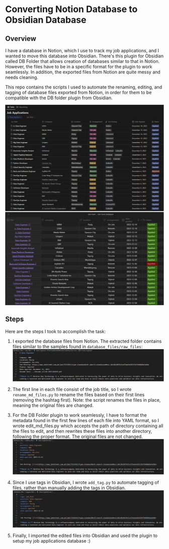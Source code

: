 # Converting Notion Database to Obsidian Database

## Overview
I have a database in Notion, which I use to track my job applications, and I wanted to move this database into Obsidian. There's this plugin for Obsidian called DB Folder that allows creation of databases similar to that in Notion. However, the files have to be in a specific format for the plugin to work seamlessly. In addition, the exported files from Notion are quite messy and needs cleaning. 

This repo contains the scripts I used to automate the renaming, editing, and tagging of database files exported from Notion, in order for them to be compatible with the DB folder plugin from Obsidian.

![notion](images/notion_job_hunt_database.png)
![obsidian](images/obsidian_job_hunt_database.png)

## Steps
Here are the steps I took to accomplish the task:

1. I exported the database files from Notion. The extracted folder contains files similar to the samples found in `database_files/raw_files`:
![Alt text](images/image.png)

2. The first line in each file consist of the job title, so I wrote `rename_md_files.py` to rename the files based on their first lines (removing the hashtag first). Note: the script renames the files in place, meaning the original files are changed.

3. For the DB Folder plugin to work seamlessly, I have to format the metadata found in the first few lines of each file into YAML format, so I wrote edit_md_files.py which accepts the path of directory containing all the files to edit, and then rewrites these files into another directory, following the proper format. The original files are not changed. 
![Alt text](images/image-1.png)

4. Since I use tags in Obsidian, I wrote `add_tag.py` to automate tagging of files, rather than manually adding the tags in Obsidian.
![Alt text](images/image-2.png)

5. Finally, I imported the edited files into Obsidian and used the plugin to setup my job applications database :)